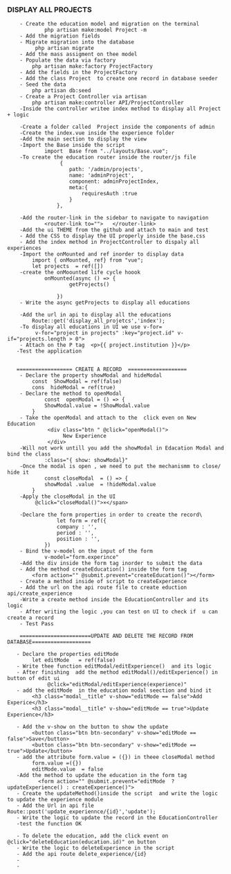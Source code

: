 ### DISPLAY ALL PROJECTS
        - Create the education model and migration on the terminal
                php artisan make:model Project -m
        - Add the migration fields 
        - Migrate migration into the database
             php artisan migrate
        - Add the mass assigment on thee model
        - Populate the data via factory
            php artisan make:factory ProjectFactory
        - Add the fields in the ProjectFactory
        - Add the class Project  to create one record in database seeder
        - Seed the data
            php artisan db:seed
        - Create a Project Controller via artisan
            php artisan make:controller API/ProjectController
        -Inside the controller writee index method to display all Project  + logic
         
        -Create a folder called  Project inside the components of admin
        -Create the index.vue inside the experience folder
        -Add the main section to display the view
        -Import the Base inside the script
                import  Base from "../layouts/Base.vue";
        -To create the education router inside the router/js file
                     {
                        path: '/admin/projects',
                        name: 'adminProject',
                        component: adminProjectIndex,
                        meta:{
                            requiresAuth :true
                        }
                    },

        -Add the router-link in the sidebar to navigate to navigation
                <router-link to="">   </router-link>
        -Add the ui THEME from the github and attach to main and test
        - Add the CSS to display the UI properly inside the base.css
        - Add the index method in ProjectController to dispaly all experiences
        -Import the onMounted and ref inorder to display data
            import { onMounted, ref} from "vue";
            let projects  = ref([])
        -create the onMoounted life cycle hoook
                onMounted(async () => {
                        getProjects()
                    
                    })
        - Write the async getProjects to display all educations
                 
        -Add the url in api to display all the educations
            Route::get('display_all_projetcs','index');
        -To display all educations in UI we use v-for=
             v-for="project in projects" :key="project.id" v-if="projects.length > 0">
        - Attach on the P tag  <p>{{ project.institution }}</p>
       -Test the application


       ================== CREATE A RECORD  ===================
        - Declare the property showModal and hideModal
            const  ShowModal = ref(false)
            cons  hideModal = ref(true)
        - Declare the method to openModal
                const  openModal = () => {
                ShowModal.value = !ShowModal.value
            }
        - Take the openModal and attach to the  click even on New Education
                 <div class="btn " @click="openModal()">
                      New Experience
                 </div>
        -Will not work untill you add the showModal in Edacation Modal and bind the class
                :class="{ show: showModal}" 
        -Once the modal is open , we need to put the mechanismm to close/ hide it 
                const closeModal  = () => {
                showModal .value  = !hideModal.value
            }
        -Apply the closeModal in the UI
             @click="closeModal()">×</span>

        -Declare the form properties in order to create the record\
                    let form = ref({
                    company : '',
                    period : '',
                    position : '',
                })
        - Bind the v-model on the input of the form
                v-model="form.experince"
        -Add the div inside the form tag inorder to submit the data
        - Add the method createEducation() inside the form tag
            <form action="" @submit.prevent="createEducation()"></form>
        - Create a method inside of script to createExperience
        - Add the url on the api route file to create eduction  api/create_experience
        -Write a create method inside the EducationController and its logic
        - After writing the logic ,you can test on UI to check if  u can create a record
        - Test Pass
        
        =======================UPDATE AND DELETE THE RECORD FROM DATABASE===================

       - Declare the properties editMode 
            let editMode   = ref(false)
       - Write thee function editModal/editExperience()  and its logic
       - After finishing  add the method editModal()/editExperience() in button of edit ui
                 @click="editModal/editExperience(experience)"
       - add the editMode  in the education modal seection and bind it 
            <h3 class="modal__title" v-show="editMode == false">Add Experice</h3>
            <h3 class="modal__title" v-show="editMode == true">Update Experience</h3>
            
       - Add the v-show on the button to show the update  
            <button class="btn btn-secondary" v-show="editMode == false">Save</button>
            <button class="btn btn-secondary" v-show="editMode == true">Update</button>
       - add the attribute form.value = ({}) in theee closeModal method
            form.value =({})
            editMode.value  = false
       -Add the method to update the education in the form tag
              <form action="" @submit.prevent="editMode  ? updateExperience() : createExperience()">
       - Create the updateMethod()inside the script  and write the logic to update the experience module
       - Add the Url in api file Route::post('update_experiennce/{id}','update');
       - Write the logic to update the record in the EducationController
       -test the function OK
       
       - To delete the education, add the click event on   @click="deleteEducation(education.id)" on button
       - Write the logic to deleteExperience in the script
       - Add the api route delete_experience/{id}
       - 
       -



















